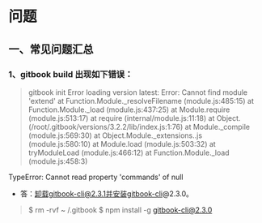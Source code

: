 # 问题

## 一、常见问题汇总

### 1、gitbook build 出现如下错误：

> gitbook init
>Error loading version latest: Error: Cannot find module 'extend'
    at Function.Module._resolveFilename (module.js:485:15)
    at Function.Module._load (module.js:437:25)
    at Module.require (module.js:513:17)
    at require (internal/module.js:11:18)
    at Object.<anonymous> (/root/.gitbook/versions/3.2.2/lib/index.js:1:76)
    at Module._compile (module.js:569:30)
    at Object.Module._extensions..js (module.js:580:10)
    at Module.load (module.js:503:32)
    at tryModuleLoad (module.js:466:12)
    at Function.Module._load (module.js:458:3)

TypeError: Cannot read property 'commands' of null

* 答：卸载gitbook-cli@2.3.1并安装gitbook-cli@2.3.0。
>$ rm -rvf ~ /.gitbook
>$ npm install -g gitbook-cli@2.3.0